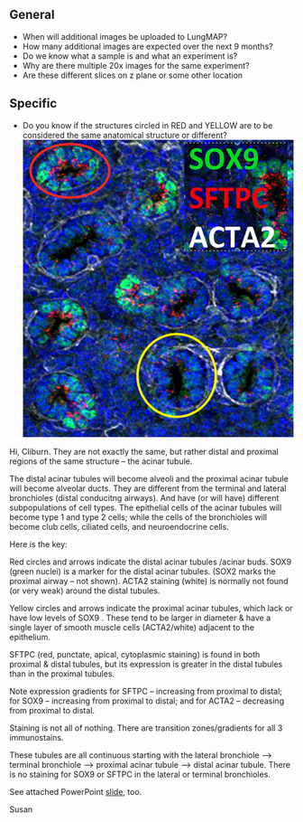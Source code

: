 ## General

- When will additional images be uploaded to LungMAP?
- How many additional images are expected over the next 9 months?
- Do we know what a sample is and what an experiment is?
- Why are there multiple 20x images for the same experiment?
- Are these different slices on z plane or some other location

## Specific

- Do you know if the structures circled in RED and YELLOW are to be considered the same anatomical structure or different?
![image](data/image001.png)

Hi, Cliburn.  They are not exactly the same, but rather distal and proximal regions of the same structure – the acinar tubule.

The distal acinar tubules will become alveoli and the proximal acinar tubule will become alveolar ducts. They are different from the terminal and lateral bronchioles (distal conducitng airways).  And have (or will have) different subpopulations of cell types.  The epithelial cells of the acinar tubules will become type 1 and type 2 cells; while the cells of the bronchioles will become club cells, ciliated cells, and neuroendocrine cells.

Here is the key:

Red circles and arrows indicate the distal acinar tubules /acinar buds.
SOX9 (green nuclei) is a marker for the distal acinar tubules. (SOX2 marks the proximal airway – not shown).
ACTA2 staining (white) is normally not  found (or very weak) around the distal tubules.

Yellow circles and arrows indicate the proximal acinar tubules, which lack or have low levels of SOX9 .
These tend to be larger in diameter & have a single layer of smooth muscle cells (ACTA2/white)
adjacent to the epithelium.  

SFTPC (red, punctate, apical, cytoplasmic staining) is found in both proximal
& distal tubules, but its expression is greater in the distal tubules than in the proximal tubules.

Note expression gradients for SFTPC – increasing from proximal to distal;
for SOX9 – increasing from proximal to distal; and for ACTA2 – decreasing from proximal to distal.

Staining is not all of nothing.  There are transition zones/gradients for all 3 immunostains.

These tubules are all continuous starting with the lateral bronchiole —> terminal bronchiole —>
proximal acinar tubule —> distal acinar tubule.   There is no staining for SOX9 or SFTPC in
the lateral or terminal bronchioles.

See attached PowerPoint [slide](data/susan.pdf), too.

Susan

